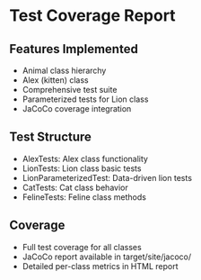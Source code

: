 # Test Coverage Report

## Features Implemented
- Animal class hierarchy
- Alex (kitten) class
- Comprehensive test suite
- Parameterized tests for Lion class
- JaCoCo coverage integration

## Test Structure
- AlexTests: Alex class functionality
- LionTests: Lion class basic tests
- LionParameterizedTest: Data-driven lion tests
- CatTests: Cat class behavior
- FelineTests: Feline class methods

## Coverage
- Full test coverage for all classes
- JaCoCo report available in target/site/jacoco/
- Detailed per-class metrics in HTML report

